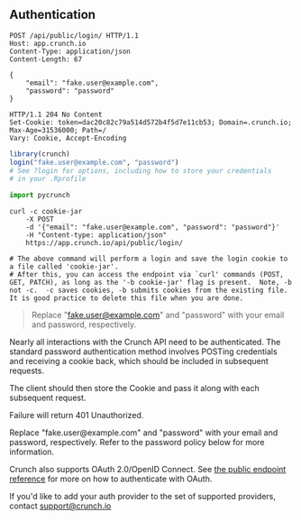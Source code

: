 ## Authentication

```http
POST /api/public/login/ HTTP/1.1
Host: app.crunch.io
Content-Type: application/json
Content-Length: 67

{
    "email": "fake.user@example.com",
    "password": "password"
}
```

```http
HTTP/1.1 204 No Content
Set-Cookie: token=dac20c82c79a514d572b4f5d7e11cb53; Domain=.crunch.io; Max-Age=31536000; Path=/
Vary: Cookie, Accept-Encoding

```

```r
library(crunch)
login("fake.user@example.com", "password")
# See ?login for options, including how to store your credentials
# in your .Rprofile
```

```python
import pycrunch
```

```shell
curl -c cookie-jar
    -X POST
    -d '{"email": "fake.user@example.com", "password": "password"}'
    -H "Content-type: application/json"
    https://app.crunch.io/api/public/login/

# The above command will perform a login and save the login cookie to a file called 'cookie-jar'.
# After this, you can access the endpoint via `curl' commands (POST, GET, PATCH), as long as the '-b cookie-jar' flag is present.  Note, -b not -c.  -c saves cookies, -b submits cookies from the existing file. It is good practice to delete this file when you are done.
```

> Replace "fake.user@example.com" and "password" with your email and password, respectively.

Nearly all interactions with the Crunch API need to be authenticated. The standard password authentication method involves POSTing credentials and receiving a cookie back, which should be included in subsequent requests.

The client should then store the Cookie and pass it along with each subsequent request.

Failure will return 401 Unauthorized.

<aside class="notice">
    Replace "fake.user@example.com" and "password" with your email and password, respectively. Refer to the password policy below for more information.
</aside>

Crunch also supports OAuth 2.0/OpenID Connect. See [the public endpoint reference](#public) for more on how to authenticate with OAuth.

If you'd like to add your auth provider to the set of supported providers, contact [support@crunch.io](mailto:support@crunch.io)
